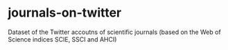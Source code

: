 # journals-on-twitter
Dataset of the Twitter accoutns of scientific journals (based on the Web of Science indices SCIE, SSCI and AHCI)

